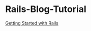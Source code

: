 # Rails-Blog-Tutorial

[Getting Started with Rails](https://guides.rubyonrails.org/getting_started.html#creating-the-blog-application)
